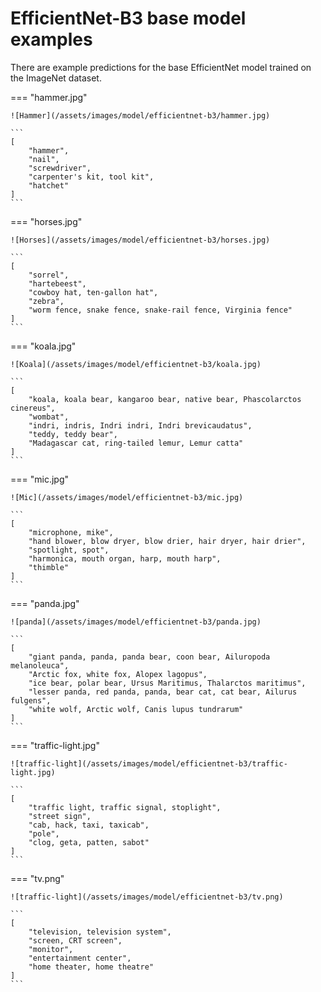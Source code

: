 # EfficientNet-B3 base model examples

There are example predictions for the base EfficientNet model trained
on the ImageNet dataset.

=== "hammer.jpg"

    ![Hammer](/assets/images/model/efficientnet-b3/hammer.jpg)

    ```
    [
        "hammer",
        "nail",
        "screwdriver",
        "carpenter's kit, tool kit",
        "hatchet"
    ]
    ```

=== "horses.jpg"

    ![Horses](/assets/images/model/efficientnet-b3/horses.jpg)

    ```
    [
        "sorrel",
        "hartebeest",
        "cowboy hat, ten-gallon hat",
        "zebra",
        "worm fence, snake fence, snake-rail fence, Virginia fence"
    ]
    ```

=== "koala.jpg"

    ![Koala](/assets/images/model/efficientnet-b3/koala.jpg)

    ```
    [
        "koala, koala bear, kangaroo bear, native bear, Phascolarctos cinereus",
        "wombat",
        "indri, indris, Indri indri, Indri brevicaudatus",
        "teddy, teddy bear",
        "Madagascar cat, ring-tailed lemur, Lemur catta"
    ]
    ```

=== "mic.jpg"

    ![Mic](/assets/images/model/efficientnet-b3/mic.jpg)

    ```
    [
        "microphone, mike",
        "hand blower, blow dryer, blow drier, hair dryer, hair drier",
        "spotlight, spot",
        "harmonica, mouth organ, harp, mouth harp",
        "thimble"
    ]
    ```

=== "panda.jpg"

    ![panda](/assets/images/model/efficientnet-b3/panda.jpg)

    ```
    [
        "giant panda, panda, panda bear, coon bear, Ailuropoda melanoleuca",
        "Arctic fox, white fox, Alopex lagopus",
        "ice bear, polar bear, Ursus Maritimus, Thalarctos maritimus",
        "lesser panda, red panda, panda, bear cat, cat bear, Ailurus fulgens",
        "white wolf, Arctic wolf, Canis lupus tundrarum"
    ]
    ```

=== "traffic-light.jpg"

    ![traffic-light](/assets/images/model/efficientnet-b3/traffic-light.jpg)

    ```
    [
        "traffic light, traffic signal, stoplight",
        "street sign",
        "cab, hack, taxi, taxicab",
        "pole",
        "clog, geta, patten, sabot"
    ]
    ```

=== "tv.png"

    ![traffic-light](/assets/images/model/efficientnet-b3/tv.png)

    ```
    [
        "television, television system",
        "screen, CRT screen",
        "monitor",
        "entertainment center",
        "home theater, home theatre"
    ]
    ```
